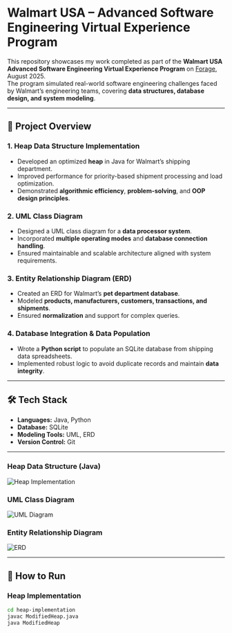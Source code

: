 # Walmart USA – Advanced Software Engineering Virtual Experience Program

This repository showcases my work completed as part of the **Walmart USA Advanced Software Engineering Virtual Experience Program** on [Forage](https://www.theforage.com/), August 2025.  
The program simulated real-world software engineering challenges faced by Walmart’s engineering teams, covering **data structures, database design, and system modeling**.

---

## 📂 Project Overview

### **1. Heap Data Structure Implementation**
- Developed an optimized **heap** in Java for Walmart’s shipping department.
- Improved performance for priority-based shipment processing and load optimization.
- Demonstrated **algorithmic efficiency**, **problem-solving**, and **OOP design principles**.

### **2. UML Class Diagram**
- Designed a UML class diagram for a **data processor system**.
- Incorporated **multiple operating modes** and **database connection handling**.
- Ensured maintainable and scalable architecture aligned with system requirements.

### **3. Entity Relationship Diagram (ERD)**
- Created an ERD for Walmart’s **pet department database**.
- Modeled **products, manufacturers, customers, transactions, and shipments**.
- Ensured **normalization** and support for complex queries.

### **4. Database Integration & Data Population**
- Wrote a **Python script** to populate an SQLite database from shipping data spreadsheets.
- Implemented robust logic to avoid duplicate records and maintain **data integrity**.

---

## 🛠️ Tech Stack
- **Languages:** Java, Python
- **Database:** SQLite
- **Modeling Tools:** UML, ERD
- **Version Control:** Git

---

### Heap Data Structure (Java)
![Heap Implementation](docs/heap_screenshot.png)

### UML Class Diagram
![UML Diagram](docs/uml_diagram.png)

### Entity Relationship Diagram
![ERD](docs/erd_diagram.png)

---

## 📜 How to Run

### **Heap Implementation**
```bash
cd heap-implementation
javac ModifiedHeap.java
java ModifiedHeap
